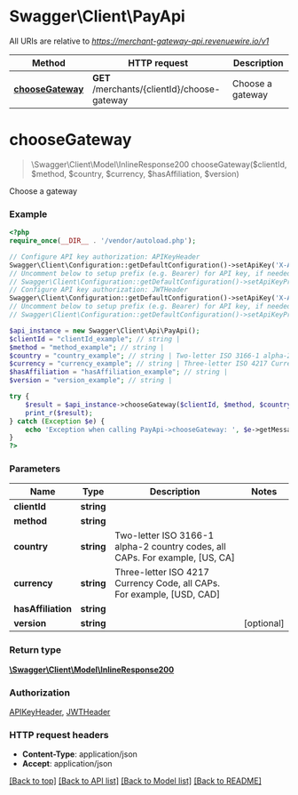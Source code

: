 # Swagger\Client\PayApi

All URIs are relative to *https://merchant-gateway-api.revenuewire.io/v1*

Method | HTTP request | Description
------------- | ------------- | -------------
[**chooseGateway**](PayApi.md#chooseGateway) | **GET** /merchants/{clientId}/choose-gateway | Choose a gateway


# **chooseGateway**
> \Swagger\Client\Model\InlineResponse200 chooseGateway($clientId, $method, $country, $currency, $hasAffiliation, $version)

Choose a gateway

### Example
```php
<?php
require_once(__DIR__ . '/vendor/autoload.php');

// Configure API key authorization: APIKeyHeader
Swagger\Client\Configuration::getDefaultConfiguration()->setApiKey('X-API-KEY', 'YOUR_API_KEY');
// Uncomment below to setup prefix (e.g. Bearer) for API key, if needed
// Swagger\Client\Configuration::getDefaultConfiguration()->setApiKeyPrefix('X-API-KEY', 'Bearer');
// Configure API key authorization: JWTHeader
Swagger\Client\Configuration::getDefaultConfiguration()->setApiKey('X-Authorization-JWT', 'YOUR_API_KEY');
// Uncomment below to setup prefix (e.g. Bearer) for API key, if needed
// Swagger\Client\Configuration::getDefaultConfiguration()->setApiKeyPrefix('X-Authorization-JWT', 'Bearer');

$api_instance = new Swagger\Client\Api\PayApi();
$clientId = "clientId_example"; // string | 
$method = "method_example"; // string | 
$country = "country_example"; // string | Two-letter ISO 3166-1 alpha-2 country codes, all CAPs. For example, [US, CA]
$currency = "currency_example"; // string | Three-letter ISO 4217 Currency Code, all CAPs. For example, [USD, CAD]
$hasAffiliation = "hasAffiliation_example"; // string | 
$version = "version_example"; // string | 

try {
    $result = $api_instance->chooseGateway($clientId, $method, $country, $currency, $hasAffiliation, $version);
    print_r($result);
} catch (Exception $e) {
    echo 'Exception when calling PayApi->chooseGateway: ', $e->getMessage(), PHP_EOL;
}
?>
```

### Parameters

Name | Type | Description  | Notes
------------- | ------------- | ------------- | -------------
 **clientId** | **string**|  |
 **method** | **string**|  |
 **country** | **string**| Two-letter ISO 3166-1 alpha-2 country codes, all CAPs. For example, [US, CA] |
 **currency** | **string**| Three-letter ISO 4217 Currency Code, all CAPs. For example, [USD, CAD] |
 **hasAffiliation** | **string**|  |
 **version** | **string**|  | [optional]

### Return type

[**\Swagger\Client\Model\InlineResponse200**](../Model/InlineResponse200.md)

### Authorization

[APIKeyHeader](../../README.md#APIKeyHeader), [JWTHeader](../../README.md#JWTHeader)

### HTTP request headers

 - **Content-Type**: application/json
 - **Accept**: application/json

[[Back to top]](#) [[Back to API list]](../../README.md#documentation-for-api-endpoints) [[Back to Model list]](../../README.md#documentation-for-models) [[Back to README]](../../README.md)

